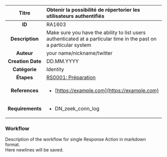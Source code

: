 | Titre                       | Obtenir la possibilité de répertorier les utilisateurs authentifiés         |
|:---------------------------:|:--------------------|
| **ID**                      | RA1603            |
| **Description**             | Make sure you have the ability to list users authenticated at a particular time in the past on a particular system   |
| **Auteur**                  | your name/nickname/twitter        |
| **Creation Date**           | DD.MM.YYYY |
| **Catégorie**                | Identity      |
| **Étapes**                   |[RS0001: Préparation](../Response_Stages/RS0001.md)| 
| **References** |<ul><li>[https://example.com](https://example.com)</li></ul>|
| **Requirements** |<ul><li>DN_zeek_conn_log</li></ul>|

### Workflow

Description of the workflow for single Response Action in markdown format.  
Here newlines will be saved.

